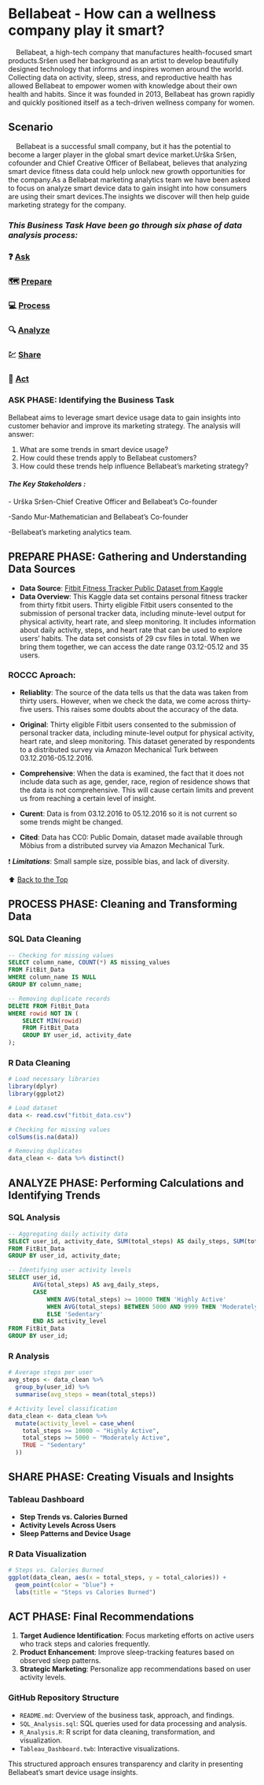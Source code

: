 # Bellabeat - How can a wellness company play it smart?

&nbsp;&nbsp;&nbsp;&nbsp;Bellabeat, a high-tech company that manufactures health-focused smart products.Sršen used her background as an artist to
develop beautifully designed technology that informs and inspires women around the world. Collecting data on activity, sleep,
stress, and reproductive health has allowed Bellabeat to empower women with knowledge about their own health and habits.
Since it was founded in 2013, Bellabeat has grown rapidly and quickly positioned itself as a tech-driven wellness company for women.

## Scenario

&nbsp;&nbsp;&nbsp;&nbsp;Bellabeat is a successful small company, but it has the potential to become a larger player in the
global smart device market.Urška Sršen, cofounder and Chief Creative Officer of Bellabeat, believes that analyzing smart
device fitness data could help unlock new growth opportunities for the company.As a Bellabeat marketing analytics team we have been
asked to focus on analyze smart device data to gain insight into how consumers are using their smart devices.The insights we discover
will then help guide marketing strategy for the company.

### ***This Business Task Have been go through six phase of data analysis process:***

### :question: [Ask](#ask-phase-identifying-the-business-task)
### :world_map: [Prepare](#prepare-phase-gathering-and-understanding-data-sources)
### :computer: [Process](#process-phase-cleaning-and-transforming-data)
### :mag: [Analyze](#Analyze)
### :chart: [Share](#Share)
### :rocket: [Act](#Act)



### ASK PHASE: Identifying the Business Task
Bellabeat aims to leverage smart device usage data to gain insights into customer behavior and improve its marketing strategy. The analysis will answer:
1. What are some trends in smart device usage?
2. How could these trends apply to Bellabeat customers?
3. How could these trends help influence Bellabeat’s marketing strategy?

#### ***The Key Stakeholders :***

\- Urška Sršen-Chief Creative Officer and Bellabeat’s Co-founder

\-Sando Mur-Mathematician and Bellabeat’s Co-founder

\-Bellabeat’s marketing analytics team.

## PREPARE PHASE: Gathering and Understanding Data Sources
- **Data Source**: [Fitbit Fitness Tracker Public Dataset from Kaggle](https://www.kaggle.com/datasets/arashnic/fitbit)
- **Data Overview**: This Kaggle data set contains personal fitness tracker from thirty fitbit users.
Thirty eligible Fitbit users consented to the submission of personal tracker data, including minute-level
output for physical activity, heart rate, and sleep monitoring. It includes information about daily activity,
steps, and heart rate that can be used to explore users’ habits. The data set consists of 29 csv files in total.
When we bring them together, we can access the date range 03.12-05.12 and 35 users.

### ROCCC Aproach:

- **Reliablity**: The source of the data tells us that the data was taken from thirty users. However, when we check
the data, we come across thirty-five users. This raises some doubts about the accuracy of the data.

- **Original**: Thirty eligible Fitbit users consented to the submission of personal tracker data, including
minute-level output for physical activity, heart rate, and sleep monitoring. This dataset generated by respondents
to a distributed survey via Amazon Mechanical Turk between 03.12.2016-05.12.2016.

- **Comprehensive**: When the data is examined, the fact that it does not include data such as age, gender, race,
  region of residence shows that the data is not comprehensive. This will cause certain limits and prevent us from
  reaching a certain level of insight.
  
- **Curent**: Data is from 03.12.2016 to 05.12.2016 so it is not current so some trends might be changed.
  
- **Cited**: Data has CC0: Public Domain, dataset made available through Möbius from a distributed survey via Amazon Mechanical Turk.
 
 :exclamation: ***Limitations***: Small sample size, possible bias, and lack of diversity.

 :arrow_up: [Back to the Top](#bellabeat-how-can-a-wellness-company-play-it-smart)


## PROCESS PHASE: Cleaning and Transforming Data
### SQL Data Cleaning
```sql
-- Checking for missing values
SELECT column_name, COUNT(*) AS missing_values
FROM FitBit_Data
WHERE column_name IS NULL
GROUP BY column_name;

-- Removing duplicate records
DELETE FROM FitBit_Data
WHERE rowid NOT IN (
    SELECT MIN(rowid)
    FROM FitBit_Data
    GROUP BY user_id, activity_date
);
```

### R Data Cleaning
```r
# Load necessary libraries
library(dplyr)
library(ggplot2)

# Load dataset
data <- read.csv("fitbit_data.csv")

# Checking for missing values
colSums(is.na(data))

# Removing duplicates
data_clean <- data %>% distinct()
```

## ANALYZE PHASE: Performing Calculations and Identifying Trends
### SQL Analysis
```sql
-- Aggregating daily activity data
SELECT user_id, activity_date, SUM(total_steps) AS daily_steps, SUM(total_calories) AS daily_calories
FROM FitBit_Data
GROUP BY user_id, activity_date;

-- Identifying user activity levels
SELECT user_id,
       AVG(total_steps) AS avg_daily_steps,
       CASE 
           WHEN AVG(total_steps) >= 10000 THEN 'Highly Active'
           WHEN AVG(total_steps) BETWEEN 5000 AND 9999 THEN 'Moderately Active'
           ELSE 'Sedentary'
       END AS activity_level
FROM FitBit_Data
GROUP BY user_id;
```

### R Analysis
```r
# Average steps per user
avg_steps <- data_clean %>%
  group_by(user_id) %>%
  summarise(avg_steps = mean(total_steps))

# Activity level classification
data_clean <- data_clean %>%
  mutate(activity_level = case_when(
    total_steps >= 10000 ~ "Highly Active",
    total_steps >= 5000 ~ "Moderately Active",
    TRUE ~ "Sedentary"
  ))
```

## SHARE PHASE: Creating Visuals and Insights
### Tableau Dashboard
- **Step Trends vs. Calories Burned**
- **Activity Levels Across Users**
- **Sleep Patterns and Device Usage**

### R Data Visualization
```r
# Steps vs. Calories Burned
ggplot(data_clean, aes(x = total_steps, y = total_calories)) +
  geom_point(color = "blue") +
  labs(title = "Steps vs Calories Burned")
```

## ACT PHASE: Final Recommendations
1. **Target Audience Identification**: Focus marketing efforts on active users who track steps and calories frequently.
2. **Product Enhancement**: Improve sleep-tracking features based on observed sleep patterns.
3. **Strategic Marketing**: Personalize app recommendations based on user activity levels.

### GitHub Repository Structure
- `README.md`: Overview of the business task, approach, and findings.
- `SQL_Analysis.sql`: SQL queries used for data processing and analysis.
- `R_Analysis.R`: R script for data cleaning, transformation, and visualization.
- `Tableau_Dashboard.twb`: Interactive visualizations.

This structured approach ensures transparency and clarity in presenting Bellabeat’s smart device usage insights.

